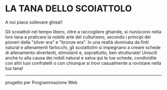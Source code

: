 <p><h1>LA TANA DELLO SCOIATTOLO</h1></p>

A noi piace sollevare ghisa!!

Gli scoiattoli nel tempo libero, oltre a raccogliere ghiande, si riuniscono nella loro tana a praticare la nobile arte del culturismo, secondo i principi dei pioneri della "silver era" e "bronze era".
In una realtà dominata da finti natural e allenamenti farlocchi, gli scoiattolini si impegnano a creare schede di allenamento divertenti, stimolanti e, soprattutto, ben strutturate!
Unisciti anche tu alla causa dei nobili natural e salva quì le tue schede, condividile con altri tuoi confratelli o con chiunque si trovi casualmente a rovistare nella tua tana!

-----
progetto per Programmazione Web 
